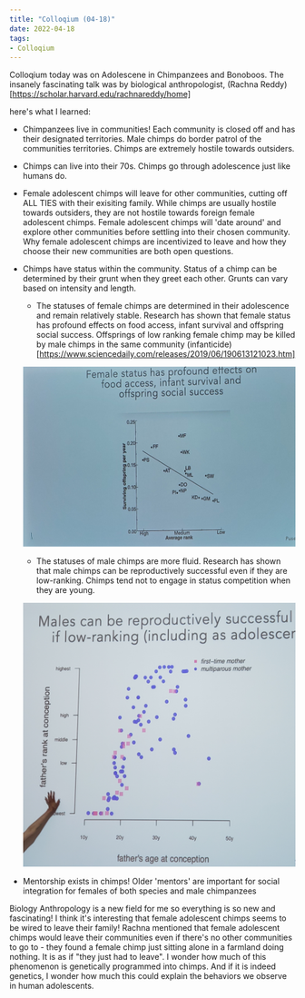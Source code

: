 ```yaml
---
title: "Colloqium (04-18)"
date: 2022-04-18
tags:
- Colloqium
---
```


Colloqium today was on Adolescene in Chimpanzees and Bonoboos. The insanely fascinating talk was by biological anthropologist, (Rachna Reddy)[https://scholar.harvard.edu/rachnareddy/home]

here's what I learned: 
- Chimpanzees live in communities! Each community is closed off and has their designated territories. Male chimps do border patrol of the communities territories. Chimps are extremely hostile towards outsiders. 
- Chimps can live into their 70s. Chimps go through adolescence just like humans do.
- Female adolescent chimps will leave for other communities, cutting off ALL TIES with their exisiting family. While chimps are usually hostile towards outsiders, they are not hostile towards foreign female adolescent chimps. Female adolescent chimps will 'date around' and explore other communities before settling into their chosen community. Why female adolescent chimps are incentivized to leave and how they choose their new communities are both open questions. 
- Chimps have status within the community. Status of a chimp can be determined by their grunt when they greet each other. Grunts can vary based on intensity and length. 
	- The statuses of female chimps are determined in their adolescence and remain relatively stable. Research has shown that female status has profound effects on food access, infant survival and offspring social success. Offsprings of low ranking female chimp may be killed by male chimps in the same community (infanticide)[https://www.sciencedaily.com/releases/2019/06/190613121023.htm] 

	![Female Chimp Status](/thoughts/images/female-chimps.jpeg)

	- The statuses of male chimps are more fluid. Research has shown that male chimps can be reproductively successful even if they are low-ranking. Chimps tend not to engage in status competition when they are young. 

	![MaleChimp Status](/thoughts/images/male-chimps.jpeg)
	
- Mentorship exists in chimps! Older 'mentors' are important for social integration for females of both species and male chimpanzees

Biology Anthropology is a new field for me so everything is so new and fascinating!
I think it's interesting that female adolescent chimps seems to be wired to leave their family! Rachna mentioned that female adolescent chimps would leave their communities even if there's no other communities to go to - they found a female chimp just sitting alone in a farmland doing nothing. It is as if "they just had to leave". I wonder how much of this phenomenon is genetically programmed into chimps. And if it is indeed genetics, I wonder how much this could explain the behaviors we observe in human adolescents. 


